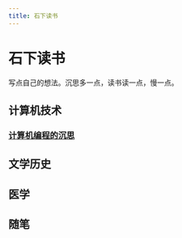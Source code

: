 ```yaml
---
title: 石下读书
---
```


# 石下读书

写点自己的想法。沉思多一点，读书读一点，慢一点。

## 计算机技术

### [计算机编程的沉思](./computer_programs/meditation_of_computer_programs.md)

## 文学历史

## 医学

## 随笔
